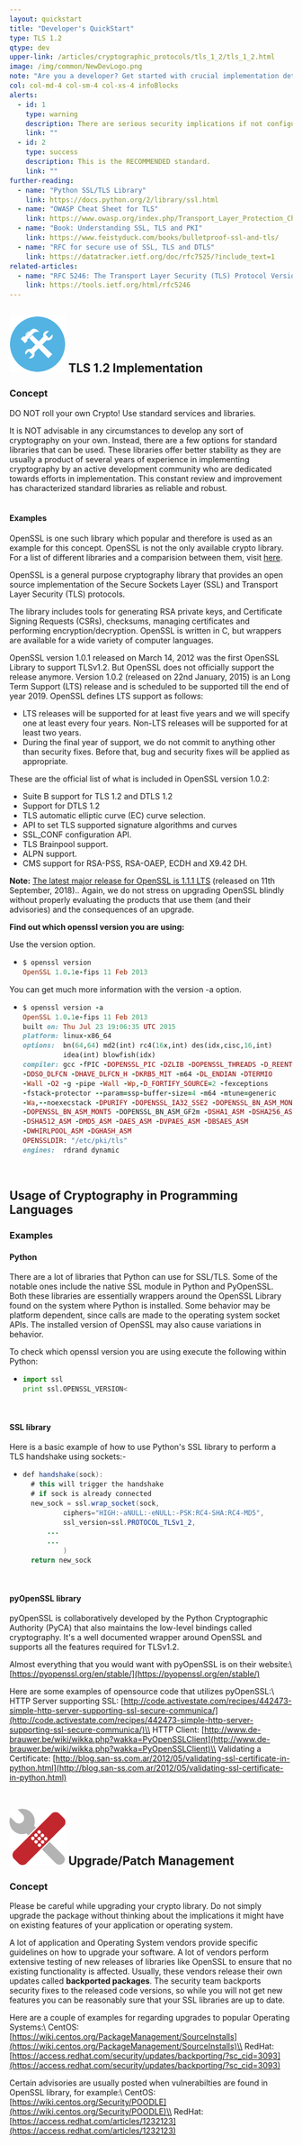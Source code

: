 ```yaml
---
layout: quickstart
title: "Developer's QuickStart"
type: TLS 1.2
qtype: dev
upper-link: /articles/cryptographic_protocols/tls_1_2/tls_1_2.html
image: /img/common/NewDevLogo.png
note: "Are you a developer? Get started with crucial implementation details above."
col: col-md-4 col-sm-4 col-xs-4 infoBlocks
alerts:
  - id: 1
    type: warning
    description: There are serious security implications if not configured properly!
    link: ""
  - id: 2
    type: success
    description: This is the RECOMMENDED standard.
    link: ""
further-reading:
  - name: "Python SSL/TLS Library"
    link: https://docs.python.org/2/library/ssl.html
  - name: "OWASP Cheat Sheet for TLS"
    link: https://www.owasp.org/index.php/Transport_Layer_Protection_Cheat_Sheet
  - name: "Book: Understanding SSL, TLS and PKI"
    link: https://www.feistyduck.com/books/bulletproof-ssl-and-tls/
  - name: "RFC for secure use of SSL, TLS and DTLS"
    link: https://datatracker.ietf.org/doc/rfc7525/?include_text=1
related-articles:
  - name: "RFC 5246: The Transport Layer Security (TLS) Protocol Version 1.2"
    link: https://tools.ietf.org/html/rfc5246
---
```


## <img src="/img/common/implementation.png " style="width:100px;height:100px;" /> TLS 1.2 Implementation

### **Concept**
DO NOT roll your own Crypto! Use standard services and libraries.

It is NOT advisable in any circumstances to develop any sort of cryptography on your own. Instead, there are a few options for standard libraries that can be used. These libraries offer better stability as they are usually a product of several years of experience in implementing cryptography by an active development community who are dedicated towards efforts in implementation. This constant review and improvement has characterized standard libraries as reliable and robust.
<br /><br />

#### Examples
OpenSSL is one such library which popular and therefore is used as an example for this concept. OpenSSL is not the only available crypto library. For a list of different libraries and a comparision between them, visit [here](https://en.wikipedia.org/wiki/Comparison_of_cryptography_libraries).

OpenSSL is a general purpose cryptography library that provides an open source implementation of the Secure Sockets Layer (SSL) and Transport Layer Security (TLS) protocols.

The library includes tools for generating RSA private keys, and Certificate Signing Requests (CSRs), checksums, managing certificates and performing encryption/decryption. OpenSSL is written in C, but wrappers are available for a wide variety of computer languages.

OpenSSL version 1.0.1 released on March 14, 2012 was the first OpenSSL Library to support TLSv1.2. But OpenSSL does not officially support the release anymore. Version 1.0.2 (released on 22nd January, 2015) is an Long Term Support (LTS) release and is scheduled to be supported till the end of year 2019. OpenSSL defines LTS support as follows:

* LTS releases will be supported for at least five years and we will specify one at least every four years. Non-LTS releases will be supported for at least two years.
* During the final year of support, we do not commit to anything other than security fixes. Before that, bug and security fixes will be applied as appropriate.

These are the official list of what is included in OpenSSL version 1.0.2:
* Suite B support for TLS 1.2 and DTLS 1.2
* Support for DTLS 1.2
* TLS automatic elliptic curve (EC) curve selection.
* API to set TLS supported signature algorithms and curves
* SSL_CONF configuration API.
* TLS Brainpool support.
* ALPN support.
* CMS support for RSA-PSS, RSA-OAEP, ECDH and X9.42 DH.

**Note:** [The latest major release for OpenSSL is 1.1.1 LTS](https://www.openssl.org/blog/blog/2018/09/11/release111/) (released on 11th September, 2018).. Again, we do not stress on upgrading OpenSSL blindly without properly evaluating the products that use them (and their advisories) and the consequences of an upgrade.

**Find out which openssl version you are using:**

Use the version option.

* ```ruby
  $ openssl version
  OpenSSL 1.0.1e-fips 11 Feb 2013
  ```

You can get much more information with the version -a option.

* ```ruby
  $ openssl version -a
  OpenSSL 1.0.1e-fips 11 Feb 2013
  built on: Thu Jul 23 19:06:35 UTC 2015
  platform: linux-x86_64
  options:  bn(64,64) md2(int) rc4(16x,int) des(idx,cisc,16,int)
            idea(int) blowfish(idx)
  compiler: gcc -fPIC -DOPENSSL_PIC -DZLIB -DOPENSSL_THREADS -D_REENTRANT
  -DDSO_DLFCN -DHAVE_DLFCN_H -DKRB5_MIT -m64 -DL_ENDIAN -DTERMIO
  -Wall -O2 -g -pipe -Wall -Wp,-D_FORTIFY_SOURCE=2 -fexceptions
  -fstack-protector --param=ssp-buffer-size=4 -m64 -mtune=generic
  -Wa,--noexecstack -DPURIFY -DOPENSSL_IA32_SSE2 -DOPENSSL_BN_ASM_MONT
  -DOPENSSL_BN_ASM_MONT5 -DOPENSSL_BN_ASM_GF2m -DSHA1_ASM -DSHA256_ASM
  -DSHA512_ASM -DMD5_ASM -DAES_ASM -DVPAES_ASM -DBSAES_ASM
  -DWHIRLPOOL_ASM -DGHASH_ASM
  OPENSSLDIR: "/etc/pki/tls"
  engines:  rdrand dynamic
  ```
<br />

## Usage of Cryptography in Programming Languages
### **Examples**
#### Python
There are a lot of libraries that Python can use for SSL/TLS. Some of the notable ones include the native SSL module in Python and PyOpenSSL. Both these libraries are essentially wrappers around the OpenSSL Library found on the system where Python is installed. Some behavior may be platform dependent, since calls are made to the operating system socket APIs. The installed version of OpenSSL may also cause variations in behavior.

To check which openssl version you are using execute the following within Python:
* ```python
  import ssl
  print ssl.OPENSSL_VERSION<
  ```
<br />

#### SSL library
Here is a basic example of how to use Python's SSL library to perform a TLS handshake using sockets:-

* ```java
  def handshake(sock):
    # this will trigger the handshake
    # if sock is already connected
    new_sock = ssl.wrap_socket(sock,
            ciphers="HIGH:-aNULL:-eNULL:-PSK:RC4-SHA:RC4-MD5",
            ssl_version=ssl.PROTOCOL_TLSv1_2,
        ...
        ...
            )
    return new_sock
  ```
<br />

#### pyOpenSSL library
pyOpenSSL is collaboratively developed by the Python Cryptographic Authority (PyCA) that also maintains the low-level bindings called cryptography. It's a well documented wrapper around OpenSSL and supports all the features required for TLSv1.2.

Almost everything that you would want with pyOpenSSL is on their website:\\
[https://pyopenssl.org/en/stable/](https://pyopenssl.org/en/stable/)

Here are some examples of opensource code that utilizes pyOpenSSL:\\
HTTP Server supporting SSL: [http://code.activestate.com/recipes/442473-simple-http-server-supporting-ssl-secure-communica/](http://code.activestate.com/recipes/442473-simple-http-server-supporting-ssl-secure-communica/)\\
HTTP Client: [http://www.de-brauwer.be/wiki/wikka.php?wakka=PyOpenSSLClient](http://www.de-brauwer.be/wiki/wikka.php?wakka=PyOpenSSLClient)\\
Validating a Certificate: [http://blog.san-ss.com.ar/2012/05/validating-ssl-certificate-in-python.html](http://blog.san-ss.com.ar/2012/05/validating-ssl-certificate-in-python.html)
<br /><br />

## <img src="/img/common/patch.png " style="width:100px;height:100px;" /> Upgrade/Patch Management

### **Concept**
<span class="red">Please be careful while upgrading your crypto library. Do not simply upgrade the package without thinking about the implications it might have on existing features of your application or operating system.</span>

A lot of application and Operating System vendors provide specific guidelines on how to upgrade your software. A lot of vendors perform extensive testing of new releases of libraries like OpenSSL to ensure that no existing functionality is affected. Usually, these vendors release their own updates called **backported packages**. The security team backports security fixes to the released code versions, so while you will not get new features you can be reasonably sure that your SSL libraries are up to date.

Here are a couple of examples for regarding upgrades to popular Operating Systems:\\
CentOS: [https://wiki.centos.org/PackageManagement/SourceInstalls](https://wiki.centos.org/PackageManagement/SourceInstalls)\\
RedHat: [https://access.redhat.com/security/updates/backporting/?sc_cid=3093](https://access.redhat.com/security/updates/backporting/?sc_cid=3093)

Certain advisories are usually posted when vulnerabilties are found in OpenSSL library, for example:\\
CentOS: [https://wiki.centos.org/Security/POODLE](https://wiki.centos.org/Security/POODLE)\\
RedHat: [https://access.redhat.com/articles/1232123](https://access.redhat.com/articles/1232123)